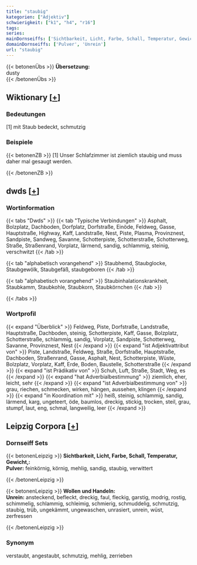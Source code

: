```yaml
---
title: "staubig"
kategorien: ["Adjektiv"]
schwierigkeit: ["k1", "h4", "r16"]
tags:
series:
mainDornseiffs: ['Sichtbarkeit, Licht, Farbe, Schall, Temperatur, Gewicht,', 'Wollen und Handeln']
domainDornseiffs: ['Pulver', 'Unrein']
url: "staubig"
---
```


{{< betonenÜbs >}}
**Übersetzung:**  
dusty  
{{< /betonenÜbs >}}

## Wiktionary [[+](https://de.wiktionary.org/wiki/staubig)]

### Bedeutungen
[1] mit Staub bedeckt, schmutzig  

### Beispiele
{{< betonenZB >}}
[1] Unser Schlafzimmer ist ziemlich staubig und muss daher mal gesaugt werden.  

{{< /betonenZB >}}


## dwds [[+](https://www.dwds.de/wb/staubig)]

### Wortinformation
{{< tabs "Dwds" >}}
{{< tab "Typische Verbindungen" >}}
Asphalt, Bolzplatz, Dachboden, Dorfplatz, Dorfstraße, Einöde, Feldweg, Gasse, Hauptstraße, Highway, Kaff, Landstraße, Nest, Piste, Plasma, Provinznest, Sandpiste, Sandweg, Savanne, Schotterpiste, Schotterstraße, Schotterweg, Straße, Straßenrand, Vorplatz, lärmend, sandig, schlammig, steinig, verschwitzt
{{< /tab >}}

{{< tab "alphabetisch vorangehend" >}}
Staubhemd, Staubglocke, Staubgewölk, Staubgefäß, staubgeboren
{{< /tab >}}

{{< tab "alphabetisch vorangehend" >}}
Staubinhalationskrankheit, Staubkamm, Staubkohle, Staubkorn, Staubkörnchen
{{< /tab >}}

{{< /tabs >}}

### Wortprofil
{{< expand "Überblick" >}} Feldweg, Piste, Dorfstraße, Landstraße, Hauptstraße, Dachboden, steinig, Schotterpiste, Kaff, Gasse, Bolzplatz, Schotterstraße, schlammig, sandig, Vorplatz, Sandpiste, Schotterweg, Savanne, Provinznest, Nest {{< /expand >}}
{{< expand "ist Adjektivattribut von" >}} Piste, Landstraße, Feldweg, Straße, Dorfstraße, Hauptstraße, Dachboden, Straßenrand, Gasse, Asphalt, Nest, Schotterpiste, Wüste, Bolzplatz, Vorplatz, Kaff, Erde, Boden, Baustelle, Schotterstraße {{< /expand >}}
{{< expand "ist Prädikativ von" >}} Schuh, Luft, Straße, Stadt, Weg, es {{< /expand >}}
{{< expand "hat Adverbialbestimmung" >}} ziemlich, eher, leicht, sehr {{< /expand >}}
{{< expand "ist Adverbialbestimmung von" >}} grau, riechen, schmecken, wirken, hängen, aussehen, klingen {{< /expand >}}
{{< expand "in Koordination mit" >}} heiß, steinig, schlammig, sandig, lärmend, karg, ungeteert, öde, baumlos, dreckig, stickig, trocken, steil, grau, stumpf, laut, eng, schmal, langweilig, leer {{< /expand >}}

## Leipzig Corpora [[+](https://corpora.uni-leipzig.de/en/res?word=staubig&corpusId=deu_newscrawl-public_2018)]

### Dornseiff Sets
{{< betonenLeipzig >}}
**Sichtbarkeit, Licht, Farbe, Schall, Temperatur, Gewicht,:**  
**Pulver:** feinkörnig, körnig, mehlig, sandig, staubig, verwittert  

{{< /betonenLeipzig >}}


{{< betonenLeipzig >}}
**Wollen und Handeln:**  
**Unrein:** ansteckend, befleckt, dreckig, faul, fleckig, garstig, modrig, rostig, schimmelig, schlammig, schleimig, schmierig, schmuddelig, schmutzig, staubig, trüb, ungekämmt, ungewaschen, unrasiert, unrein, wüst, zerfressen  

{{< /betonenLeipzig >}}

### Synonym
verstaubt, angestaubt, schmutzig, mehlig, zerrieben

